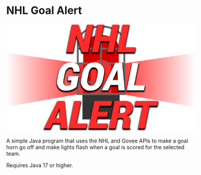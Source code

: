 # NHL Goal Alert

![NHL Goal Alert Logo](/res/nhlgoalalert.png)

A simple Java program that uses the NHL and Govee APIs to make a goal horn go off and make lights flash when a goal is scored for the selected team.

Requires Java 17 or higher.
